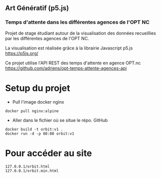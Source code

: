 ## Art Génératif (p5.js)
### Temps d'attente dans les différentes agences de l'OPT NC

Projet de stage étudiant autour de la visualisation des données recueillies par les différentes agences de l'OPT NC.

La visualisation est réalisée grâce à la librairie Javascript p5.js <br>
https://p5js.org/

Ce projet utilise l'API REST des temps d'attente en agence OPT.nc <br> 
https://github.com/adriens/opt-temps-attente-agences-api

# Setup du projet

- Pull l'image docker nginx
```
docker pull nginx:alpine
```

- Aller dans le fichier où se situe le répo. GitHub
```
docker build -t orbit:v1 .
docker run -d -p 80:80 orbit:v1
```

# Pour accéder au site
```
127.0.0.1/orbit.html
127.0.0.1/orbit.min.html
```
